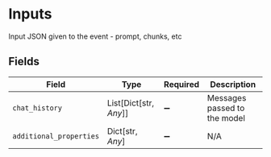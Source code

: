 # Inputs

Input JSON given to the event - prompt, chunks, etc


## Fields

| Field                        | Type                         | Required                     | Description                  |
| ---------------------------- | ---------------------------- | ---------------------------- | ---------------------------- |
| `chat_history`               | List[Dict[str, *Any*]]       | :heavy_minus_sign:           | Messages passed to the model |
| `additional_properties`      | Dict[str, *Any*]             | :heavy_minus_sign:           | N/A                          |